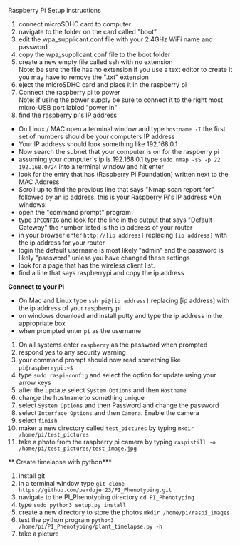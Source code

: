 Raspberry Pi Setup instructions
1) connect microSDHC card to computer
2) navigate to the folder on the card called "boot"
3) edit the wpa_supplicant.conf file with your 2.4GHz WiFi name and password
4) copy the wpa_supplicant.conf file to the boot folder
5) create a new empty file called ssh with no extension  
Note: be sure the file has no extension if you use a text editor to create it you may have to remove the ".txt" extension
6) eject the microSDHC card and place it in the raspberry pi
7)  Connect the raspberry pi to power  
Note: if using the power supply be sure to connect it to the right most micro-USB port labled "power in"
8) find the raspberry pi's IP address
  * On Linux / MAC open a terminal window and type `hostname -I` the first set of numbers should be your computers IP address
  * Your IP address should look something like 192.168.0.1
  * Now search the subnet that your computer is on for the raspberry pi
  * assuming your computer's ip is 192.168.0.1 type `sudo nmap -sS -p 22 192.168.0/24` into a terminal window and hit enter
  * look for the entry that has (Raspberry Pi Foundation) written next to the MAC Address
  * Scroll up to find the previous line that says "Nmap  scan report for" followed by an ip address. this is your Raspberry Pi's IP address 
  *On windows:
  * open the "command prompt" program
  *  type `IPCONFIG` and look for the line in the output that says "Default Gateway" the number listed is the ip address of your router
  * in your browser enter `http://[ip address]` replacing `[ip address]` with the ip address for your router
  * login the default username is most likely "admin" and the password is likely "password" unless you have changed these settings
  * look for a page that has the wireless client list. 
  * find a line that says raspberrypi and copy the ip address  
   
**Connect to your Pi**
* On Mac and Linux type `ssh pi@[ip address]` replacing [ip address] with the ip address of your raspberry pi
* on windows download and install putty and type the ip address in the appropriate box
* when prompted enter `pi` as the username
1) On all systems enter `raspberry` as the password when prompted
2) respond yes to any security warning
3) your command prompt should now read  something like `pi@raspberrypi:~$`
4) type `sudo raspi-config` and select the option for update using your arrow keys
5) after the update select `System Options` and then `Hostname`
6) change the hostname to something unique
7) select `System Options` and then Password and change the password
8) select `Interface Options` and then `Camera`. Enable the camera
9) select `finish`
10) maker a new directory called `test_pictures` by typing `mkdir /home/pi/test_pictures`
11) take a photo from the raspberry pi camera by typing `raspistill -o /home/pi/test_pictures/test_image.jpg`

** Create timelapse with python***
1) install git
2) in a terminal window type `git clone https://github.com/pardojer23/PI_Phenotyping.git`
3) navigate to the PI_Phenotyping directory `cd PI_Phenotyping`
4) type `sudo python3 setup.py install`
5) create a new directory to store the photos `mkdir /home/pi/raspi_images`
6) test the python program `python3 /home/pi/PI_Phenotyping/plant_timelapse.py -h`
7) take a picture 





